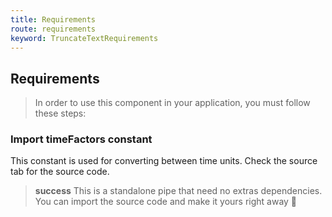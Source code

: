 ```yaml
---
title: Requirements
route: requirements
keyword: TruncateTextRequirements
---
```


## Requirements

> In order to use this component in your application, you must follow these steps:

### Import timeFactors constant

This constant is used for converting between time units. Check the source tab for the source code.

> **success**
> This is a standalone pipe that need no extras dependencies. You can import the source code and make it yours right away 🎉
